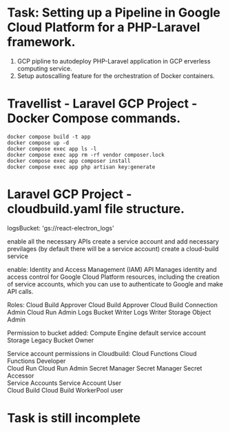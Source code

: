 # Task: Setting up a Pipeline in Google Cloud Platform for a PHP-Laravel framework. 

1. GCP pipline to autodeploy PHP-Laravel application in GCP erverless computing service.
2. Setup autoscalling feature for the orchestration of Docker containers.

# Travellist - Laravel GCP Project - Docker Compose commands.
```
docker compose build -t app
docker compose up -d
docker compose exec app ls -l
docker compose exec app rm -rf vendor composer.lock
docker compose exec app composer install
docker compose exec app php artisan key:generate
```

# Laravel GCP Project - cloudbuild.yaml file structure.

logsBucket: 'gs://react-electron_logs'



enable all the necessary APIs
create a service account and add necessary previlages (by default there will be a service account)
create a cloud-build service

enable:
Identity and Access Management (IAM) API
Manages identity and access control for Google Cloud Platform resources, including the creation of service accounts, which you can use to authenticate to Google and make API calls.


Roles:
Cloud Build Approver
Cloud Build Approver
Cloud Build Connection Admin
Cloud Run Admin
Logs Bucket Writer
Logs Writer
Storage Object Admin

Permission to bucket added:
Compute Engine default service account	
Storage Legacy Bucket Owner


Service account permissions in Cloudbuild:
Cloud Functions	Cloud Functions Developer		
Cloud Run	Cloud Run Admin
Secret Manager	Secret Manager Secret Accessor		
Service Accounts	Service Account User		
Cloud Build	Cloud Build WorkerPool user		

# Task is still incomplete
